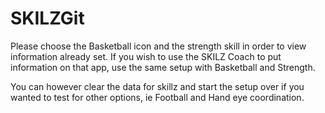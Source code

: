# SKILZGit
Please choose the Basketball icon and the strength skill in order to view information already set.
If you wish to use the SKILZ Coach to put information on that app, use the same setup with Basketball and Strength.

You can however clear the data for skillz and start the setup over if you wanted to test for other options, ie Football and Hand eye coordination. 
